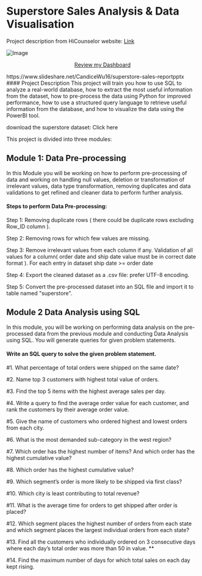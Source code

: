 # Superstore Sales Analysis & Data Visualisation
Project description from HiCounselor website: [Link](https://hicounselor.com/projects/superstore-sales-analysis-data-visualisation)

![Image](https://user-images.githubusercontent.com/127648422/224529590-829d20b8-d812-416e-ba33-c11a11132d7f.png)</p>
<p align="center">
  <a href="https://www.slideshare.net/CandiceWu16/superstore-sales-reportpptx;">Review my Dashboard</a>
</p>
https://www.slideshare.net/CandiceWu16/superstore-sales-reportpptx
#### Project Description
This project will train you how to use SQL to analyze a real-world database, how to extract the most useful information from the dataset, how to pre-process the data using Python for improved performance, how to use a structured query language to retrieve useful information from the database, and how to visualize the data using the PowerBI tool.

download the superstore dataset: Click here

This project is divided into three modules: 
## Module 1: Data Pre-processing
In this Module you will be working on how to perform pre-processing of data and working on handling null values, deletion or transformation of irrelevant values, data type transformation, removing duplicates and data validations to get refined and cleaner data to perform further analysis. 

#### Steps to perform Data Pre-processing: 

Step 1: Removing duplicate rows ( there could be duplicate rows excluding Row_ID column ).

Step 2: Removing rows for which few values are missing.

Step 3: Remove irrelevant values from each column if any. Validation of all values for a column( order date and ship date value must be in correct date format ). For each entry in dataset ship date >= order date

Step 4: Export the cleaned dataset as a .csv file: prefer UTF-8 encoding.

Step 5: Convert the pre-processed dataset into an SQL file and import it to table named "superstore".
## Module 2 Data Analysis using SQL
In this module, you will be working on performing data analysis on the pre-processed data from the previous module and conducting Data Analysis using SQL. You will generate queries for given problem statements. 
#### Write an SQL query to solve the given problem statement. 

#1. What percentage of total orders were shipped on the same date?

#2. Name top 3 customers with highest total value of orders.

#3. Find the top 5 items with the highest average sales per day.

#4. Write a query to find the average order value for each customer, and rank the customers by their average order value.

#5. Give the name of customers who ordered highest and lowest orders from each city.

#6. What is the most demanded sub-category in the west region?

#7. Which order has the highest number of items? And which order has the highest cumulative value?

#8. Which order has the highest cumulative value?

#9. Which segment’s order is more likely to be shipped via first class?

#10. Which city is least contributing to total revenue?

#11. What is the average time for orders to get shipped after order is placed?

#12. Which segment places the highest number of orders from each state and which segment places the largest individual orders from each state?

#13. Find all the customers who individually ordered on 3 consecutive days where each day’s total order was more than 50 in value. **

#14. Find the maximum number of days for which total sales on each day kept rising.

